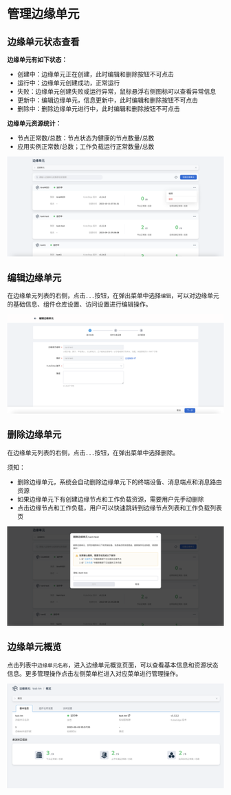 # 管理边缘单元

## 边缘单元状态查看

**边缘单元有如下状态：**

- 创建中：边缘单元正在创建，此时编辑和删除按钮不可点击
- 运行中：边缘单元创建成功，正常运行
- 失败：边缘单元创建失败或运行异常，鼠标悬浮右侧图标可以查看异常信息
- 更新中：编辑边缘单元，信息更新中，此时编辑和删除按钮不可点击
- 删除中：删除边缘单元进行中，此时编辑和删除按钮不可点击

**边缘单元资源统计：**

- 节点正常数/总数：节点状态为健康的节点数量/总数
- 应用实例正常数/总数；工作负载运行正常数量/总数

![边缘单元列表](../../images/manage-unit-01.png)

## 编辑边缘单元

在边缘单元列表的右侧，点击`...`按钮，在弹出菜单中选择`编辑`，可以对边缘单元的基础信息、组件仓库设置、访问设置进行编辑操作。

![编辑边缘单元](../../images/manage-unit-02.png)


## 删除边缘单元

在边缘单元列表的右侧，点击`...`按钮，在弹出菜单中选择删除。

须知：

- 删除边缘单元，系统会自动删除边缘单元下的终端设备、消息端点和消息路由资源
- 如果边缘单元下有创建边缘节点和工作负载资源，需要用户先手动删除
- 点击边缘节点和工作负载，用户可以快速跳转到边缘节点列表和工作负载列表页

![删除边缘单元](../../images/manage-unit-03.png)

## 边缘单元概览
点击列表中`边缘单元名称`，进入边缘单元概览页面，可以查看基本信息和资源状态信息。更多管理操作点击左侧菜单栏进入对应菜单进行管理操作。

![边缘单元概览](../../images/manage-unit-04.png)


